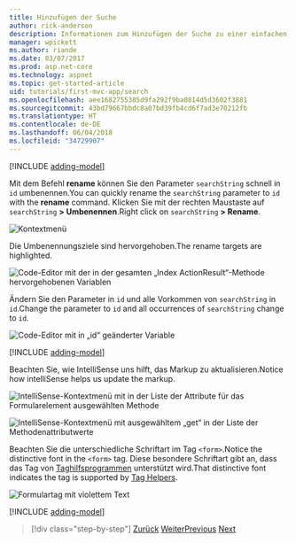 ```yaml
---
title: Hinzufügen der Suche
author: rick-anderson
description: Informationen zum Hinzufügen der Suche zu einer einfachen ASP.NET Core MVC-App
manager: wpickett
ms.author: riande
ms.date: 03/07/2017
ms.prod: asp.net-core
ms.technology: aspnet
ms.topic: get-started-article
uid: tutorials/first-mvc-app/search
ms.openlocfilehash: aee1682755385d9fa292f9ba0814d5d3602f3881
ms.sourcegitcommit: 43bd79667bbdc8a07bd39fb4cd6f7ad3e70212fb
ms.translationtype: HT
ms.contentlocale: de-DE
ms.lasthandoff: 06/04/2018
ms.locfileid: "34729907"
---
```

[!INCLUDE [adding-model](~/includes/mvc-intro/search1.md)]

<span data-ttu-id="cb641-103">Mit dem Befehl **rename** können Sie den Parameter `searchString` schnell in `id` umbenennen.</span><span class="sxs-lookup"><span data-stu-id="cb641-103">You can quickly rename the `searchString` parameter to `id` with the **rename** command.</span></span> <span data-ttu-id="cb641-104">Klicken Sie mit der rechten Maustaste auf `searchString` **> Umbenennen**.</span><span class="sxs-lookup"><span data-stu-id="cb641-104">Right click on `searchString` **> Rename**.</span></span>

![Kontextmenü](search/_static/rename.png)

<span data-ttu-id="cb641-106">Die Umbenennungsziele sind hervorgehoben.</span><span class="sxs-lookup"><span data-stu-id="cb641-106">The rename targets are highlighted.</span></span>

![Code-Editor mit der in der gesamten „Index ActionResult“-Methode hervorgehobenen Variablen](search/_static/rename2.png)

<span data-ttu-id="cb641-108">Ändern Sie den Parameter in `id` und alle Vorkommen von `searchString` in `id`.</span><span class="sxs-lookup"><span data-stu-id="cb641-108">Change the parameter to `id` and all occurrences of `searchString` change to `id`.</span></span>

![Code-Editor mit in „id“ geänderter Variable](search/_static/rename3.png)

[!INCLUDE [adding-model](~/includes/mvc-intro/search2.md)]

<span data-ttu-id="cb641-110">Beachten Sie, wie IntelliSense uns hilft, das Markup zu aktualisieren.</span><span class="sxs-lookup"><span data-stu-id="cb641-110">Notice how intelliSense helps us update the markup.</span></span>

![IntelliSense-Kontextmenü mit in der Liste der Attribute für das Formularelement ausgewählten Methode](search/_static/int_m.png)

![IntelliSense-Kontextmenü mit ausgewähltem „get“ in der Liste der Methodenattributwerte](search/_static/int_get.png)

<span data-ttu-id="cb641-113">Beachten Sie die unterschiedliche Schriftart im Tag `<form>`.</span><span class="sxs-lookup"><span data-stu-id="cb641-113">Notice the distinctive font in the `<form>` tag.</span></span> <span data-ttu-id="cb641-114">Diese besondere Schriftart gibt an, dass das Tag von [Taghilfsprogrammen](~/mvc/views/tag-helpers/intro.md) unterstützt wird.</span><span class="sxs-lookup"><span data-stu-id="cb641-114">That distinctive font indicates the tag is supported by [Tag Helpers](~/mvc/views/tag-helpers/intro.md).</span></span>

![Formulartag mit violettem Text](search/_static/th_font.png)

[!INCLUDE [adding-model](~/includes/mvc-intro/search3.md)]

> [!div class="step-by-step"]
> <span data-ttu-id="cb641-116">[Zurück](controller-methods-views.md)
> [Weiter](new-field.md)</span><span class="sxs-lookup"><span data-stu-id="cb641-116">[Previous](controller-methods-views.md)
[Next](new-field.md)</span></span>  
